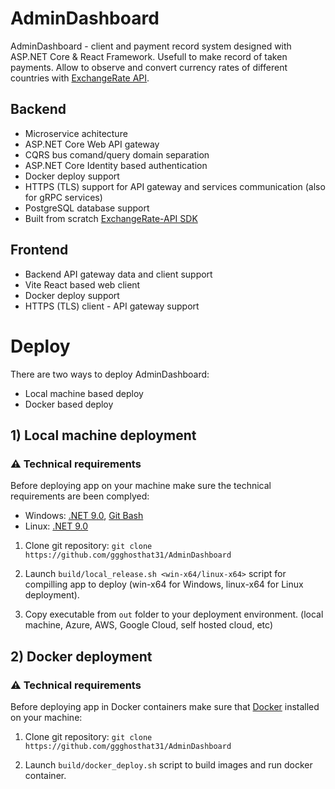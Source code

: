 # AdminDashboard
AdminDashboard - client and payment record system designed with ASP.NET Core & React Framework. Usefull to make record of taken payments. Allow to observe and convert currency rates of different countries with [ExchangeRate API](https://www.exchangerate-api.com/).

## Backend
- Microservice achitecture
- ASP.NET Core Web API gateway
- CQRS bus comand/query domain separation
- ASP.NET Core Identity based authentication
- Docker deploy support
- HTTPS (TLS) support for API gateway and services communication (also for gRPC services)
- PostgreSQL database support
- Built from scratch [ExchangeRate-API SDK](https://www.exchangerate-api.com/)

## Frontend
- Backend API gateway data and client support
- Vite React based web client
- Docker deploy support
- HTTPS (TLS) client - API gateway support


# Deploy
There are two ways to deploy AdminDashboard:
- Local machine based deploy
- Docker based deploy

## 1) Local machine deployment
### ⚠️ Technical requirements 
Before deploying app on your machine make sure the technical requirements are been complyed:

- Windows: [.NET 9.0](https://dotnet.microsoft.com/en-us/download/dotnet/9.0), [Git Bash](https://git-scm.com/downloads)
- Linux: [.NET 9.0](https://dotnet.microsoft.com/en-us/download/dotnet/9.0)

1. Clone git repository: `git clone https://github.com/ggghosthat31/AdminDashboard`

2. Launch `build/local_release.sh <win-x64/linux-x64>` script for compilling app to deploy (win-x64 for Windows, linux-x64 for Linux deployment).

3. Copy executable from `out` folder to your deployment environment. (local machine, Azure, AWS, Google Cloud, self hosted cloud, etc)

## 2) Docker deployment
### ⚠️ Technical requirements 
Before deploying app in Docker containers make sure that [Docker](https://www.docker.com/) installed on your machine:

1. Clone git repository: `git clone https://github.com/ggghosthat31/AdminDashboard`

2. Launch `build/docker_deploy.sh` script to build images and run docker container.